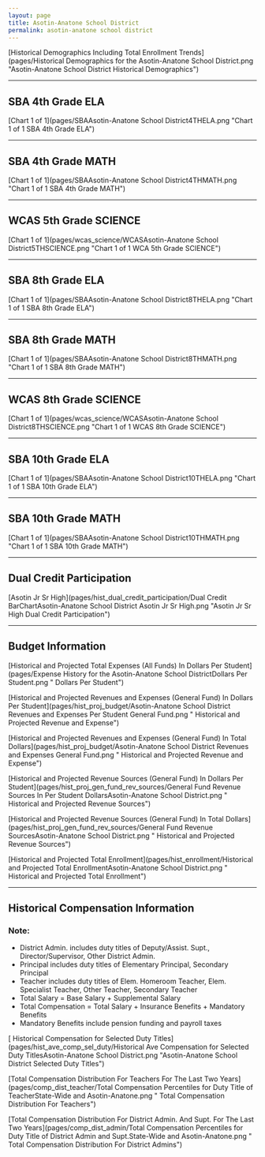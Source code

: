 ```yaml
---
layout: page
title: Asotin-Anatone School District
permalink: asotin-anatone school district
---
```



[Historical Demographics Including Total Enrollment Trends](pages/Historical Demographics for the Asotin-Anatone School District.png "Asotin-Anatone School District Historical Demographics")

___

## SBA 4th Grade ELA

[Chart 1 of 1](pages/SBAAsotin-Anatone School District4THELA.png "Chart 1 of 1 SBA 4th Grade ELA")


___

## SBA 4th Grade MATH

[Chart 1 of 1](pages/SBAAsotin-Anatone School District4THMATH.png "Chart 1 of 1 SBA 4th Grade MATH")


___

## WCAS 5th Grade SCIENCE

[Chart 1 of 1](pages/wcas_science/WCASAsotin-Anatone School District5THSCIENCE.png "Chart 1 of 1 WCA 5th Grade SCIENCE")


___

## SBA 8th Grade ELA

[Chart 1 of 1](pages/SBAAsotin-Anatone School District8THELA.png "Chart 1 of 1 SBA 8th Grade ELA")


___

## SBA 8th Grade MATH

[Chart 1 of 1](pages/SBAAsotin-Anatone School District8THMATH.png "Chart 1 of 1 SBA 8th Grade MATH")


___

## WCAS 8th Grade SCIENCE

[Chart 1 of 1](pages/wcas_science/WCASAsotin-Anatone School District8THSCIENCE.png "Chart 1 of 1 WCAS 8th Grade SCIENCE")


___

## SBA 10th Grade ELA

[Chart 1 of 1](pages/SBAAsotin-Anatone School District10THELA.png "Chart 1 of 1 SBA 10th Grade ELA")


___

## SBA 10th Grade MATH

[Chart 1 of 1](pages/SBAAsotin-Anatone School District10THMATH.png "Chart 1 of 1 SBA 10th Grade MATH")


___

## Dual Credit Participation

[Asotin Jr Sr High](pages/hist_dual_credit_participation/Dual Credit BarChartAsotin-Anatone School District Asotin Jr Sr High.png "Asotin Jr Sr High Dual Credit Participation")


___

## Budget Information

[Historical and Projected Total Expenses (All Funds) In Dollars Per Student](pages/Expense History for the Asotin-Anatone School DistrictDollars Per Student.png " Dollars Per Student")

[Historical and Projected Revenues and Expenses (General Fund) In Dollars Per Student](pages/hist_proj_budget/Asotin-Anatone School District Revenues and Expenses Per Student General Fund.png " Historical and Projected Revenue and Expense")

[Historical and Projected Revenues and Expenses (General Fund) In Total Dollars](pages/hist_proj_budget/Asotin-Anatone School District Revenues and Expenses General Fund.png " Historical and Projected Revenue and Expense")

[Historical and Projected Revenue Sources (General Fund) In Dollars Per Student](pages/hist_proj_gen_fund_rev_sources/General Fund Revenue Sources In Per Student DollarsAsotin-Anatone School District.png " Historical and Projected Revenue Sources")

[Historical and Projected Revenue Sources (General Fund) In Total Dollars](pages/hist_proj_gen_fund_rev_sources/General Fund Revenue SourcesAsotin-Anatone School District.png " Historical and Projected Revenue Sources")

[Historical and Projected Total Enrollment](pages/hist_enrollment/Historical and Projected Total EnrollmentAsotin-Anatone School District.png " Historical and Projected Total Enrollment")


___

## Historical Compensation Information
### Note:
- District Admin. includes duty titles of Deputy/Assist. Supt., Director/Supervisor, Other District Admin.
- Principal includes duty titles of Elementary Principal, Secondary Principal
- Teacher includes duty titles of Elem. Homeroom Teacher, Elem. Specialist Teacher, Other Teacher, Secondary Teacher
- Total Salary = Base Salary + Supplemental Salary
- Total Compensation = Total Salary + Insurance Benefits + Mandatory Benefits
- Mandatory Benefits include pension funding and payroll taxes

[ Historical Compensation for Selected Duty Titles](pages/hist_ave_comp_sel_duty/Historical Ave Compensation for Selected Duty TitlesAsotin-Anatone School District.png "Asotin-Anatone School District Selected Duty Titles")

[Total Compensation Distribution For Teachers For The Last Two Years](pages/comp_dist_teacher/Total Compensation Percentiles for Duty Title of TeacherState-Wide and Asotin-Anatone.png " Total Compensation Distribution For Teachers")

[Total Compensation Distribution For District Admin. And Supt. For The Last Two Years](pages/comp_dist_admin/Total Compensation Percentiles for Duty Title of District Admin and Supt.State-Wide and Asotin-Anatone.png " Total Compensation Distribution For District Admins")

